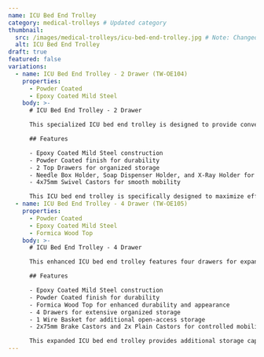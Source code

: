```yaml
---
name: ICU Bed End Trolley
category: medical-trolleys # Updated category
thumbnail:
  src: /images/medical-trolleys/icu-bed-end-trolley.jpg # Note: Changed 'image' to 'src' to match example schema
  alt: ICU Bed End Trolley
draft: true
featured: false
variations:
  - name: ICU Bed End Trolley - 2 Drawer (TW-OE104)
    properties:
      - Powder Coated
      - Epoxy Coated Mild Steel
    body: >-
      # ICU Bed End Trolley - 2 Drawer

      This specialized ICU bed end trolley is designed to provide convenient storage at the end of intensive care beds, featuring two top drawers for organized storage of critical care supplies. The trolley is constructed with epoxy coated mild steel with a powder coated finish for durability.

      ## Features

      - Epoxy Coated Mild Steel construction
      - Powder Coated finish for durability
      - 2 Top Drawers for organized storage
      - Needle Box Holder, Soap Dispenser Holder, and X-Ray Holder for comprehensive accessories management
      - 4x75mm Swivel Castors for smooth mobility

      This ICU bed end trolley is specifically designed to maximize efficiency in critical care environments by placing essential supplies within easy reach at the foot of patient beds, while organizing accessories with dedicated holders.
  - name: ICU Bed End Trolley - 4 Drawer (TW-OE105)
    properties:
      - Powder Coated
      - Epoxy Coated Mild Steel
      - Formica Wood Top
    body: >-
      # ICU Bed End Trolley - 4 Drawer

      This enhanced ICU bed end trolley features four drawers for expanded storage capacity at the end of intensive care beds. The trolley is constructed with epoxy coated mild steel with a powder coated finish for durability and includes a premium Formica wood top.

      ## Features

      - Epoxy Coated Mild Steel construction
      - Powder Coated finish for durability
      - Formica Wood Top for enhanced durability and appearance
      - 4 Drawers for extensive organized storage
      - 1 Wire Basket for additional open-access storage
      - 2x75mm Brake Castors and 2x Plain Castors for controlled mobility

      This expanded ICU bed end trolley provides additional storage capacity in critical care environments, with both drawer and basket storage options to organize a wider range of supplies and equipment.
---
```

